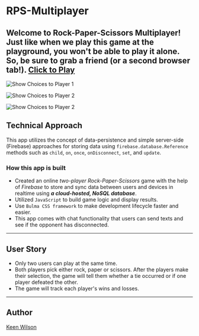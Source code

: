 # RPS-Multiplayer


Welcome to Rock-Paper-Scissors Multiplayer! Just like when we play this game at the playground, you won't be able to play it alone. So, be sure to grab a friend (or a second browser tab!). [Click to Play](https://keenwilson.github.io/RPS-Multiplayer/ "Rock-Paper-Scissors Multiplayer")
---

![Show Choices to Player 1](https://github.com/keenwilson/RPS-Multiplayer/assets/screenshots/screenshot-showplayer1choices.png)

![Show Choices to Player 2](https://github.com/keenwilson/RPS-Multiplayer/assets/screenshots/screenshot-showplayer2choices.png)

![Show Choices to Player 2](https://github.com/keenwilson/RPS-Multiplayer/assets/screenshots/screenshot-annoucewinner.png)

##  Technical Approach
This app utilizes the concept of data-persistence and simple server-side (Firebase) approaches for storing data using `firebase.database.Reference` methods such as  `child`, `on`, `once`, `onDisconnect`, `set`, and `update`. 

### How this app is built
* Created an online _two-player Rock-Paper-Scissors_ game with the help of _Firebase_ to store and sync data between users and devices in realtime using **_a cloud-hosted, NoSQL database_**. 
* Utilized  `JavaScript` to build game logic and display results.
* Use  `Bulma CSS framework` to make development lifecycle faster and easier. 
* This app comes with chat functionality that users can send texts and see if the opponent has disconnected.

---

## User Story
* Only two users can play at the same time.
* Both players pick either rock, paper or scissors. After the players make their selection, the game will tell them whether a tie occurred or if one player defeated the other.
* The game will track each player's wins and losses.

---

## Author

[Keen Wilson](https://github.com/keenwilson/keenwilson.github.io "Keen Wilson's Portfolio")


